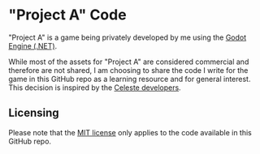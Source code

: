 # "Project A" Code

"Project A" is a game being privately developed by me using the [Godot Engine (.NET)](https://godotengine.org).

While most of the assets for "Project A" are considered commercial and therefore are not shared, I am choosing to share the code I write for the game in this GitHub repo as a learning resource and for general interest. This decision is inspired by the [Celeste developers](https://github.com/NoelFB/Celeste).

## Licensing

Please note that the [MIT license](LICENSE.md) only applies to the code available in this GitHub repo.
